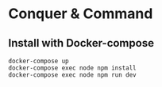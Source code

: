 # Conquer & Command

## Install with Docker-compose

```
docker-compose up
docker-compose exec node npm install
docker-compose exec node npm run dev
```
